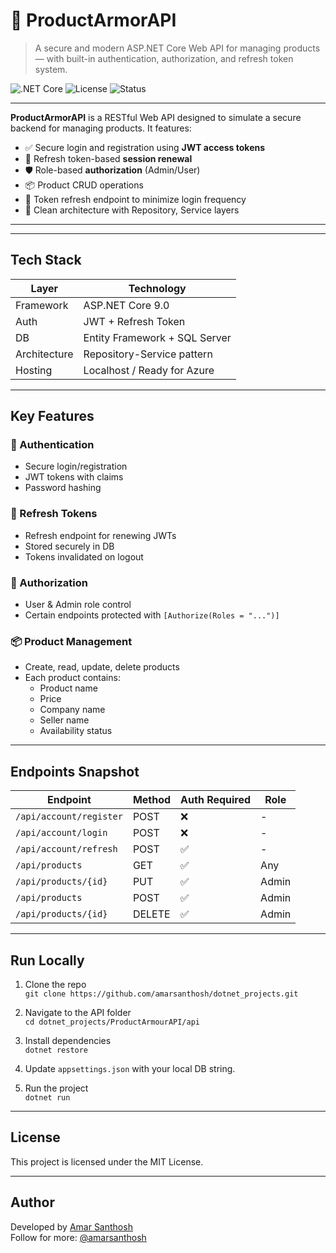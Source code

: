 # 🔐 ProductArmorAPI

> A secure and modern ASP.NET Core Web API for managing products — with built-in authentication, authorization, and refresh token system.

![.NET Core](https://img.shields.io/badge/.NET-9.0-purple)
![License](https://img.shields.io/badge/license-MIT-green)
![Status](https://img.shields.io/badge/status-Active-blue)

---


**ProductArmorAPI** is a RESTful Web API designed to simulate a secure backend for managing products. It features:

- ✅ Secure login and registration using **JWT access tokens**
- 🔁 Refresh token-based **session renewal**
- 🛡️ Role-based **authorization** (Admin/User)
- 📦 Product CRUD operations
- 🔄 Token refresh endpoint to minimize login frequency
- 🧱 Clean architecture with Repository, Service layers

---


---

## Tech Stack

| Layer         | Technology         |
|---------------|--------------------|
| Framework     | ASP.NET Core 9.0   |
| Auth          | JWT + Refresh Token |
| DB            | Entity Framework + SQL Server |
| Architecture  | Repository-Service pattern |
| Hosting       | Localhost / Ready for Azure |

---

##  Key Features

### 👤 Authentication
- Secure login/registration
- JWT tokens with claims
- Password hashing

### 🔄 Refresh Tokens
- Refresh endpoint for renewing JWTs
- Stored securely in DB
- Tokens invalidated on logout

### 👥 Authorization
- User & Admin role control
- Certain endpoints protected with `[Authorize(Roles = "...")]`

### 📦 Product Management
- Create, read, update, delete products
- Each product contains:
  - Product name
  - Price
  - Company name
  - Seller name
  - Availability status

---

##  Endpoints Snapshot

| Endpoint                | Method | Auth Required | Role |
|-------------------------|--------|----------------|------|
| `/api/account/register` | POST   | ❌             | -    |
| `/api/account/login`    | POST   | ❌             | -    |
| `/api/account/refresh`  | POST   | ✅             | -    |
| `/api/products`         | GET    | ✅             | Any  |
| `/api/products/{id}`    | PUT    | ✅             | Admin|
| `/api/products`         | POST   | ✅             | Admin|
| `/api/products/{id}`    | DELETE | ✅             | Admin|

---

##  Run Locally

1. Clone the repo  
   `git clone https://github.com/amarsanthosh/dotnet_projects.git`

2. Navigate to the API folder  
   `cd dotnet_projects/ProductArmourAPI/api`

3. Install dependencies  
   `dotnet restore`

4. Update `appsettings.json` with your local DB string.

5. Run the project  
   `dotnet run`

---


##  License

This project is licensed under the MIT License.

---

##  Author

Developed by [Amar Santhosh](https://github.com/amarsanthosh)  
Follow for more: [@amarsanthosh](https://github.com/amarsanthosh)

